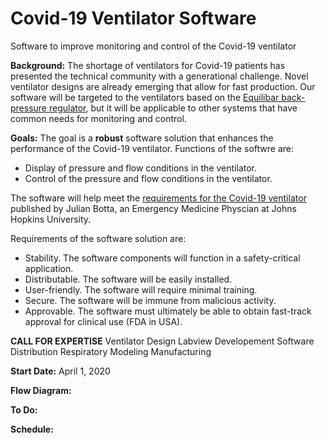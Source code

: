 # Covid-19 Ventilator Software
Software to improve monitoring and control of the Covid-19 ventilator 

**Background:**  The shortage of ventilators for Covid-19 patients has presented the technical community with a generational challenge.  Novel ventilator designs are already emerging that allow for fast production.   Our software will be targeted to the ventilators based on the [Equilibar back-pressure regulator](https://www.equilibar.com/fullly-automated-oscillatory-pressure-wave-system/), but it will be applicable to other systems that have common needs for monitoring and control.  

**Goals:**  The goal is a **robust** software solution that enhances the performance of the Covid-19 ventilator.  Functions of the softwre are:

* Display of pressure and flow conditions in the ventilator.
* Control of the pressure and flow conditions in the ventilator.  

The software will help meet the [requirements for the Covid-19 ventilator](https://docs.google.com/document/d/1FNPwrQjB1qW1330s5-S_-VB0vDHajMWKieJRjINCNeE/edit) published by Julian Botta, an Emergency Medicine Physcian at Johns Hopkins University.


Requirements of the software solution are:

* Stability.  The software components will function in a safety-critical application.
* Distributable.  The software will be easily installed.
* User-friendly.  The software will require minimal training.
* Secure.  The software will be immune from malicious activity.
* Approvable.  The software must ultimately be able to obtain fast-track approval for clinical use (FDA in USA).

**CALL FOR EXPERTISE**
Ventilator Design
Labview Developement
Software Distribution
Respiratory Modeling
Manufacturing

**Start Date:**  April 1, 2020


**Flow Diagram:**


**To Do:**


**Schedule:**












